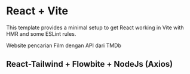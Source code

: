 # React + Vite

This template provides a minimal setup to get React working in Vite with HMR and some ESLint rules.


Website pencarian Film dengan API dari TMDb
## React-Tailwind + Flowbite + NodeJs (Axios)
